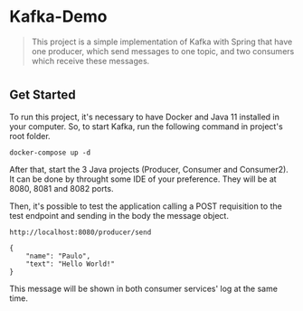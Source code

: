 # Kafka-Demo

> This project is a simple implementation of Kafka with Spring that have one producer, which send messages to one topic, and two consumers which receive these messages.

#

## Get Started

To run this project, it's necessary to have Docker and Java 11 installed in your computer. So, to start Kafka, run the following command in project's root folder.

    docker-compose up -d

After that, start the 3 Java projects (Producer, Consumer and Consumer2). It can be done by throught some IDE of your preference. They will be  at 8080, 8081 and 8082 ports.

Then, it's possible to test the application calling a POST requisition to the test endpoint and sending in the body the message object.

    http://localhost:8080/producer/send

    {
        "name": "Paulo",
        "text": "Hello World!"
    }

This message will be shown in both consumer services' log at the same time.